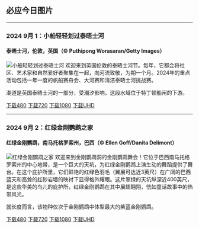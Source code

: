 ## 必应今日图片

---
### 2024 9月 1：小船轻轻划过泰晤士河
#### 泰晤士河，伦敦，英国（© Puthipong Worasaran/Getty Images）
![小船轻轻划过泰晤士河](https://cn.bing.com/th?id=OHR.ThamesLondon_ZH-CN3629717426_800x480.jpg&rf=LaDigue_800x480.jpg "小船轻轻划过泰晤士河")
欢迎来到英国伦敦的泰晤士河节。每年，它都会将社区、艺术家和自然爱好者聚集在一起，向河流致敬，为期一个月。2024年的重点活动包括一年一度的帆船赛舟会、大河赛和清洁泰晤士河挑战赛。

潮道是英国泰晤士河的一部分，受潮汐影响，这段水域位于特丁顿船闸的下游。

[下载480](https://cn.bing.com/th?id=OHR.ThamesLondon_ZH-CN3629717426_800x480.jpg&rf=LaDigue_800x480.jpg "泰晤士河，伦敦，英国")
[下载720](https://cn.bing.com/th?id=OHR.ThamesLondon_ZH-CN3629717426_1024x768.jpg&rf=LaDigue_1024x768.jpg "泰晤士河，伦敦，英国")
[下载1080](https://cn.bing.com/th?id=OHR.ThamesLondon_ZH-CN3629717426_1920x1080.jpg&rf=LaDigue_1920x1080.jpg "泰晤士河，伦敦，英国")
[下载UHD](https://cn.bing.com/th?id=OHR.ThamesLondon_ZH-CN3629717426_UHD.jpg&rf=LaDigue_UHD.jpg "泰晤士河，伦敦，英国")


---
### 2024 9月 2：红绿金刚鹦鹉之家
#### 红绿金刚鹦鹉，南马托格罗索州，巴西（© Ellen Goff/Danita Delimont）
![红绿金刚鹦鹉之家](https://cn.bing.com/th?id=OHR.BuracodasAraras_ZH-CN3881985508_800x480.jpg&rf=LaDigue_800x480.jpg "红绿金刚鹦鹉之家")
欢迎来到金刚鹦鹉洞的金刚鹦鹉舞会！它位于巴西南马托格罗索州的中心地带，是一个巨大的天坑，为红绿金刚鹦鹉上演生动的舞蹈提供了舞台。在这个庇护所里，它们鲜艳的红绿色羽毛（翼展可达近3英尺）在广阔的巴西蓝天和高耸的红砂岩墙的映衬下显得格外耀眼。这片翠绿的天坑纵深近400英尺，是这些华美的鸟儿的庇护所，红绿金刚鹦鹉在其中展翅翱翔，恍如童话故事中的热带风光。

就长度而言，该物种仅次于金刚鹦鹉中体型最大的紫蓝金刚鹦鹉。

[下载480](https://cn.bing.com/th?id=OHR.BuracodasAraras_ZH-CN3881985508_800x480.jpg&rf=LaDigue_800x480.jpg "红绿金刚鹦鹉，南马托格罗索州，巴西")
[下载720](https://cn.bing.com/th?id=OHR.BuracodasAraras_ZH-CN3881985508_1024x768.jpg&rf=LaDigue_1024x768.jpg "红绿金刚鹦鹉，南马托格罗索州，巴西")
[下载1080](https://cn.bing.com/th?id=OHR.BuracodasAraras_ZH-CN3881985508_1920x1080.jpg&rf=LaDigue_1920x1080.jpg "红绿金刚鹦鹉，南马托格罗索州，巴西")
[下载UHD](https://cn.bing.com/th?id=OHR.BuracodasAraras_ZH-CN3881985508_UHD.jpg&rf=LaDigue_UHD.jpg "红绿金刚鹦鹉，南马托格罗索州，巴西")
